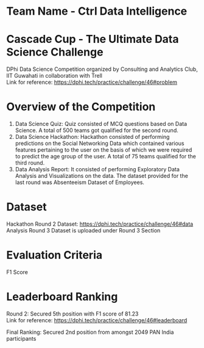 # Team Name - Ctrl Data Intelligence

# Cascade Cup - The Ultimate Data Science Challenge

DPhi Data Science Competition organized by Consulting and Analytics Club, IIT Guwahati in collaboration with Trell  
Link for reference: https://dphi.tech/practice/challenge/46#problem

# Overview of the Competition

1) Data Science Quiz: Quiz consisted of MCQ questions based on Data Science. A total of 500 teams got qualified for the second round.
2) Data Science Hackathon: Hackathon consisted of performing predictions on the Social Networking Data which contained various features pertaining to the user on the basis of which we were required to predict the age group of the user. A total of 75 teams qualified for the third round.
3) Data Analysis Report: It consisted of performing Exploratory Data Analysis and Visualizations on the data. The dataset provided for the last round was Absenteeism Dataset of Employees.

# Dataset 

Hackathon Round 2 Dataset: https://dphi.tech/practice/challenge/46#data  
Analysis Round 3 Dataset is uploaded under Round 3 Section

# Evaluation Criteria

F1 Score

# Leaderboard Ranking  

Round 2: Secured 5th position with F1 score of 81.23  
Link for reference: https://dphi.tech/practice/challenge/46#leaderboard

Final Ranking: Secured 2nd position from amongst 2049 PAN India participants
